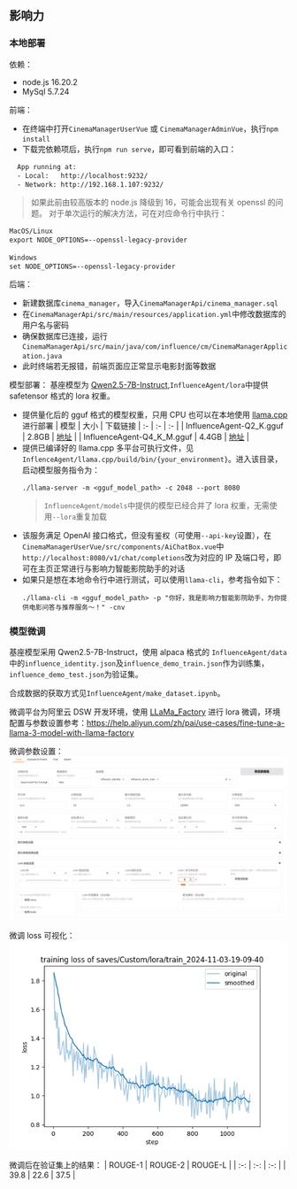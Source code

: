 ## 影响力
### 本地部署
依赖：
- node.js 16.20.2
- MySql 5.7.24

前端：
- 在终端中打开`CinemaManagerUserVue` 或 `CinemaManagerAdminVue`，执行`npm install`
- 下载完依赖项后，执行`npm run serve`，即可看到前端的入口：
```
  App running at:
  - Local:   http://localhost:9232/ 
  - Network: http://192.168.1.107:9232/
```
> 如果此前由较高版本的 node.js 降级到 16，可能会出现有关 openssl 的问题。
> 对于单次运行的解决方法，可在对应命令行中执行：
```
MacOS/Linux
export NODE_OPTIONS=--openssl-legacy-provider

Windows
set NODE_OPTIONS=--openssl-legacy-provider
```

后端：
- 新建数据库`cinema_manager`，导入`CinemaManagerApi/cinema_manager.sql`
- 在`CinemaManagerApi/src/main/resources/application.yml`中修改数据库的用户名与密码
- 确保数据库已连接，运行`CinemaManagerApi/src/main/java/com/influence/cm/CinemaManagerApplication.java`
- 此时终端若无报错，前端页面应正常显示电影封面等数据

模型部署：
基座模型为 [Qwen2.5-7B-Instruct](https://modelscope.cn/models/Qwen/Qwen2.5-7B-Instruct/summary),`InfluenceAgent/lora`中提供 safetensor 格式的 lora 权重。

- 提供量化后的 gguf 格式的模型权重，只用 CPU 也可以在本地使用 [llama.cpp](https://github.com/ggerganov/llama.cpp) 进行部署
  | 模型 | 大小 | 下载链接
  | :- | :- | :- |
  | InfluenceAgent-Q2_K.gguf | 2.8GB | [地址](https://dsw-gateway-cn-shanghai.data.aliyun.com/dsw-470222/files/llama.cpp/models/influence_agent/InfluenceAgent-Q2_K.gguf?_xsrf=2%7Cc7d391fd%7Cf9b1616a5ebf605330d7c9e75bc2ceb9%7C1733577133) |
  | InfluenceAgent-Q4_K_M.gguf | 4.4GB | [地址](https://dsw-gateway-cn-shanghai.data.aliyun.com/dsw-470222/files/llama.cpp/models/influence_agent/InfluenceAgent-Q4_K_M.gguf?_xsrf=2%7Cc7d391fd%7Cf9b1616a5ebf605330d7c9e75bc2ceb9%7C1733577133) |
- 提供已编译好的 llama.cpp 多平台可执行文件，见`InflenceAgent/llama.cpp/build/bin/{your_environment}`。进入该目录，启动模型服务指令为：
  ```
  ./llama-server -m <gguf_model_path> -c 2048 --port 8080 
  ```
  > `InfluenceAgent/models`中提供的模型已经合并了 lora 权重，无需使用`--lora`重复加载
- 该服务满足 OpenAI 接口格式，但没有鉴权（可使用`--api-key`设置），在`CinemaManagerUserVue/src/components/AiChatBox.vue`中`http://localhost:8080/v1/chat/completions`改为对应的 IP 及端口号，即可在主页正常进行与影响力智能影院助手的对话
- 如果只是想在本地命令行中进行测试，可以使用`llama-cli`，参考指令如下：
  ```
  ./llama-cli -m <gguf_model_path> -p "你好，我是影响力智能影院助手，为你提供电影问答与推荐服务～！" -cnv
  ```

### 模型微调
基座模型采用 Qwen2.5-7B-Instruct，使用 alpaca 格式的 `InfluenceAgent/data`中的`influence_identity.json`及`influence_demo_train.json`作为训练集，`influence_demo_test.json`为验证集。

合成数据的获取方式见`InfluenceAgent/make_dataset.ipynb`。

微调平台为阿里云 DSW 开发环境，使用 [LLaMa_Factory]() 进行 lora 微调，环境配置与参数设置参考：https://help.aliyun.com/zh/pai/use-cases/fine-tune-a-llama-3-model-with-llama-factory

微调参数设置：
![alt text](InfluenceAgent/images/setting.png)

微调 loss 可视化：
![alt text](InfluenceAgent/images/training_loss.png)

微调后在验证集上的结果：
| ROUGE-1 | ROUGE-2 | ROUGE-L |
| :-: | :-: | :-: |
| 39.8 | 22.6 | 37.5 |